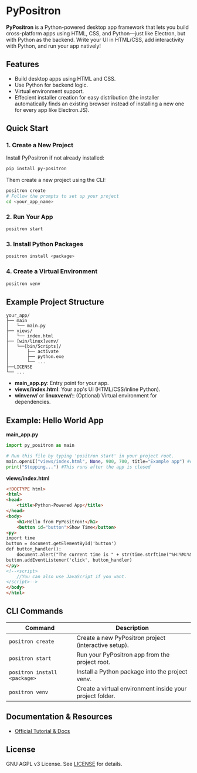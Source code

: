 # PyPositron

**PyPositron** is a Python-powered desktop app framework that lets you build cross-platform apps using HTML, CSS, and Python—just like Electron, but with Python as the backend. Write your UI in HTML/CSS, add interactivity with Python, and run your app natively!


## Features

- Build desktop apps using HTML and CSS.
- Use Python for backend logic.
- Virtual environment support.
- Effecient installer creation for easy distribution 
(the installer automatically finds an existing browser instead of installing a new one for every app like Electron.JS).


## Quick Start

### 1. Create a New Project
Install PyPositron if not already installed:
```bash
pip install py-positron 
```
Them create a new project using the CLI:
```bash
positron create
# Follow the prompts to set up your project
cd <your_app_name>
```

### 2. Run Your App

```bash
positron start
```

### 3. Install Python Packages

```bash
positron install <package>
```

### 4. Create a Virtual Environment

```bash
positron venv
```

## Example Project Structure

```
your_app/
├── main
│   └── main.py
├── views/
│   └── index.html
├── [win/linux]venv/
│   └──[bin/Scripts]/
│       ├── activate
│       ├── python.exe
│       └── ...
├──LICENSE
└── ...
```

- **main_app.py**: Entry point for your app. 
- **views/index.html**: Your app's UI (HTML/CSS/inline Python). 
- **winvenv/** or **linuxvenv/**:: (Optional) Virtual environment for dependencies. 


## Example: Hello World App

**main_app.py**
```python
import py_positron as main

# Run this file by typing 'positron start' in your project root.
main.openUI("views/index.html", None, 900, 700, title="Example app") #openUI opens a UI and starts automatically
print("Stopping...") #This runs after the app is closed
```

**views/index.html**
```html
<!DOCTYPE html>
<html>
<head>
    <title>Python-Powered App</title>
</head>
<body>
    <h1>Hello from PyPositron!</h1>
    <button id="button">Show Time</button>
<py>
import time
button = document.getElementById('button')
def button_handler():
    document.alert("The current time is " + str(time.strftime("%H:%M:%S")))
button.addEventListener('click', button_handler)
</py>
<!--<script>
    //You can also use JavaScript if you want.
</script>-->
</body>
</html>
```

## CLI Commands

| Command                         | Description                                              |
|---------------------------------|----------------------------------------------------------|
| `positron create`               | Create a new PyPositron project (interactive setup).     |
| `positron start`                | Run your PyPositron app from the project root.           |
| `positron install <package>`    | Install a Python package into the project venv.          |
| `positron venv`                 | Create a virtual environment inside your project folder. |


## Documentation & Resources

- [Official Tutorial & Docs](https://github.com/itzmetanjim/py-positron/wiki)

## License

GNU AGPL v3 License. See [LICENSE](LICENSE) for details.